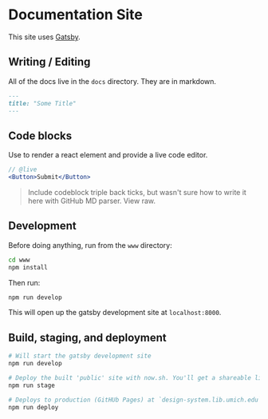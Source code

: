 # Documentation Site

This site uses [Gatsby](https://www.gatsbyjs.org/).

## Writing / Editing

All of the docs live in the `docs` directory. They are in markdown.

```md
---
title: "Some Title"
---
```

## Code blocks

Use to render a react element and provide a live code editor.

```jsx
// @live
<Button>Submit</Button>
```

> Include codeblock triple back ticks, but wasn't sure how to write it here with GitHub MD parser. View raw.

## Development

Before doing anything, run from the `www` directory:

```sh
cd www
npm install
```

Then run:

```sh
npm run develop
```

This will open up the gatsby development site at `localhost:8000`.

## Build, staging, and deployment

```sh
# Will start the gatsby development site
npm run develop
```

```sh
# Deploy the built 'public' site with now.sh. You'll get a shareable link of your build.
npm run stage
```

```sh
# Deploys to production (GitHUb Pages) at `design-system.lib.umich.edu`
npm run deploy
```
